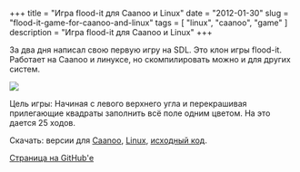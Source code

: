 +++
title = "Игра flood-it для Caanoo и Linux"
date = "2012-01-30"
slug = "flood-it-game-for-caanoo-and-linux"
tags = [ "linux", "caanoo", "game" ]
description = "Игра flood-it для Caanoo и Linux"
+++

За два дня написал свою первую игру на SDL. Это клон игры flood-it.<!--more--> Работает на Caanoo и линуксе, но скомпилировать можно и для других систем.

![](../../images/flood-it-game-for-caanoo-and-linux/floodit.png#c)

Цель игры: Начиная с левого верхнего угла и перекрашивая прилегающие квадраты заполнить всё поле одним цветом. На это дается 25 ходов.

Скачать: версии для [Caanoo](https://github.com/downloads/btimofeev/flood-it/flood-it_1.0_caanoo.zip), [Linux](https://github.com/downloads/btimofeev/flood-it/flood-it_1.0_linux_x86.tar.gz), [исходный код](https://github.com/downloads/btimofeev/flood-it/flood-it_1.0_src.tar.gz).

[Страница на GitHub'е](https://github.com/btimofeev/flood-it)
